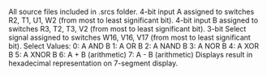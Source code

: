 All source files included in .srcs folder.
4-bit input A assigned to switches R2, T1, U1, W2 (from most to least significant bit).
4-bit input B assigned to switches R3, T2, T3, V2 (from most to least significant bit).
3-bit Select signal assigned to switches W16, V16, V17 (from most to least significant bit).
Select Values:
  0: A AND B
  1: A OR B
  2: A NAND B
  3: A NOR B
  4: A XOR B
  5: A XNOR B
  6: A + B (arithmetic)
  7: A - B (arithmetic)
Displays result in hexadecimal representation on 7-segment display.
